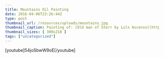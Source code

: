 ```yaml
---
title: Mountains Oil Painting
date: 2016-04-06T23:26:44Z
type: post
thumbnail_url: /resources/uploads/mountains.jpg
thumbnail_caption: Painting of: [Old man of Storr by Luls Ascenso](http://flickr.com/photo.gne?id=15062743340) /used under [CC-BY](https://creativecommons.org/licenses/by/2.0/)
thumbnail_sizes: [ 300x218 ]
tags: ["uncategorized"]
---
```



[youtube]54joSbwW9oE[/youtube]


